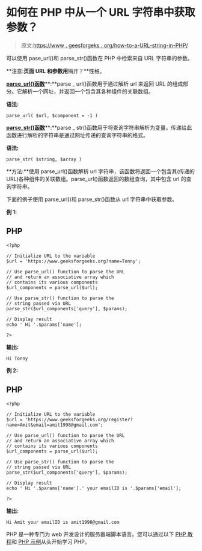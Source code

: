 # 如何在 PHP 中从一个 URL 字符串中获取参数？

> 原文:[https://www . geesforgeks . org/how-to-a-URL-string-in-PHP/](https://www.geeksforgeeks.org/how-to-get-parameters-from-a-url-string-in-php/)

可以使用 pase_url()和 parse_str()函数在 PHP 中检索来自 URL 字符串的参数。

**注意:**页面 URL 和参数用**隔开？**性格。

[**parse_url()函数**](https://www.geeksforgeeks.org/php-parse_url-function/)**:**parse _ url()函数用于通过解析 url 来返回 URL 的组成部分。它解析一个网址，并返回一个包含其各种组件的关联数组。

**语法:**

```
parse_url( $url, $component = -1 )
```

[**parse_str()函数**](https://www.geeksforgeeks.org/php-parse_str-function/)**:**parse _ str()函数用于将查询字符串解析为变量。传递给此函数进行解析的字符串是通过网址传递的查询字符串的格式。

**语法:**

```
parse_str( $string, $array )
```

**方法:**使用 parse_url()函数解析 url 字符串，该函数将返回一个包含其(传递的 URL)各种组件的关联数组。parse_url()函数返回的数组查询，其中包含 url 的查询字符串。

下面的例子使用 parse_url()和 parse_str()函数从 url 字符串中获取参数。

**例 1:**

## PHP

```
<?php

// Initialize URL to the variable
$url = 'https://www.geeksforgeeks.org?name=Tonny';

// Use parse_url() function to parse the URL
// and return an associative array which
// contains its various components
$url_components = parse_url($url);

// Use parse_str() function to parse the
// string passed via URL
parse_str($url_components['query'], $params);

// Display result
echo ' Hi '.$params['name'];

?>
```

**输出:**

```
Hi Tonny
```

**例 2:**

## PHP

```
<?php

// Initialize URL to the variable
$url = 'https://www.geeksforgeeks.org/register?name=Amit&email=amit1998@gmail.com';

// Use parse_url() function to parse the URL
// and return an associative array which
// contains its various components
$url_components = parse_url($url);

// Use parse_str() function to parse the
// string passed via URL
parse_str($url_components['query'], $params);

// Display result
echo ' Hi '.$params['name'].' your emailID is '.$params['email'];

?>
```

**输出:**

```
Hi Amit your emailID is amit1998@gmail.com
```

PHP 是一种专门为 web 开发设计的服务器端脚本语言。您可以通过以下 [PHP 教程](https://www.geeksforgeeks.org/php-tutorials/)和 [PHP 示例](https://www.geeksforgeeks.org/php-examples/)从头开始学习 PHP。
